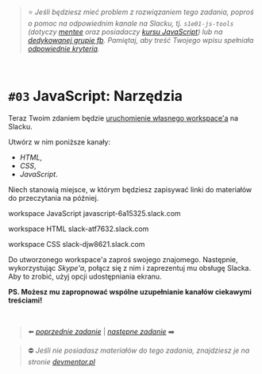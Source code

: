 > :star: *Jeśli będziesz mieć problem z rozwiązaniem tego zadania, poproś o pomoc na odpowiednim kanale na Slacku, tj. `s1e01-js-tools` (dotyczy [mentee](https://devmentor.pl/mentoring-javascript/) oraz posiadaczy [kursu JavaScript](https://devmentor.pl/p/javascript-for-beginners/)) lub na [dedykowanej grupie fb](https://www.facebook.com/groups/155234921740033). Pamiętaj, aby treść Twojego wpisu spełniała [odpowiednie kryteria](https://devmentor.pl/jak-prosic-o-pomoc/).*

&nbsp;

# `#03` JavaScript: Narzędzia

Teraz Twoim zdaniem będzie [uruchomienie własnego workspace'a](https://slack.com/create) na Slacku.

Utwórz w nim poniższe kanały:
- *HTML*,
- *CSS*,
- *JavaScript*.

Niech stanowią miejsce, w którym będziesz zapisywać linki do materiałów do przeczytania na później. 

workspace JavaScript
javascript-6a15325.slack.com

workspace HTML
slack-atf7632.slack.com

workspace CSS
slack-djw8621.slack.com


Do utworzonego workspace'a zaproś swojego znajomego. Następnie, wykorzystując *Skype'a*, połącz się z nim i zaprezentuj mu obsługę Slacka. Aby to zrobić, użyj opcji udostępniania ekranu. 

**PS. Możesz mu zapropnować wspólne uzupełnianie kanałów ciekawymi treściami!**

&nbsp;


> :arrow_left: [*poprzednie zadanie*](./../02) | [*następne zadanie*](./../04) :arrow_right:

> :no_entry: *Jeśli nie posiadasz materiałów do tego zadania, znajdziesz je na stronie [devmentor.pl](https://devmentor.pl/p/js-tools/)*
